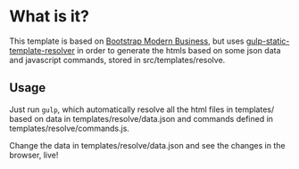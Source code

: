 # What is it?

This template is based on [Bootstrap Modern Business](https://github.com/BlackrockDigital/startbootstrap-modern-business), but uses [gulp-static-template-resolver](https://github.com/alialavia/gulp-static-template-resolver) in order to generate the htmls based on some json data and javascript commands, stored in src/templates/resolve.

## Usage
Just run `gulp`, which automatically resolve all the html files in templates/ based on data in templates/resolve/data.json and commands defined in templates/resolve/commands.js.

Change the data in templates/resolve/data.json and see the changes in the browser, live!

